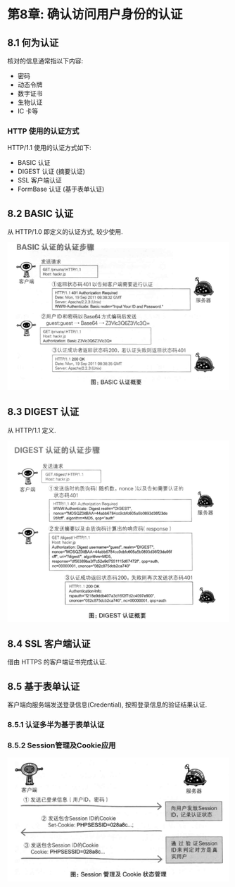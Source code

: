 # 第8章: 确认访问用户身份的认证 #

## 8.1 何为认证 ##

核对的信息通常指以下内容:

- 密码
- 动态令牌
- 数字证书
- 生物认证
- IC 卡等

### HTTP 使用的认证方式 ###

HTTP/1.1 使用的认证方式如下:

- BASIC 认证
- DIGEST 认证 (摘要认证)
- SSL 客户端认证
- FormBase 认证 (基于表单认证)

## 8.2 BASIC 认证 ##

从 HTTP/1.0 即定义的认证方式, 较少使用.

![BASIC认证](./images/image08-01.png)

## 8.3 DIGEST 认证 ##

从 HTTP/1.1 定义.

![DIGEST认证](./images/image08-02.png)

## 8.4 SSL 客户端认证 ##

借由 HTTPS 的客户端证书完成认证.

## 8.5 基于表单认证 ##

客户端向服务端发送登录信息(Credential), 按照登录信息的验证结果认证.

### 8.5.1 认证多半为基于表单认证 ###

### 8.5.2 Session管理及Cookie应用 ###

![Session管理及Cookie状态管理](./images/image08-03.png)

